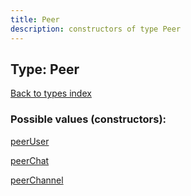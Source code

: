 ```yaml
---
title: Peer
description: constructors of type Peer
---
```

## Type: Peer  
[Back to types index](index.md)



### Possible values (constructors):

[peerUser](../constructors/peerUser.md)  

[peerChat](../constructors/peerChat.md)  

[peerChannel](../constructors/peerChannel.md)  

